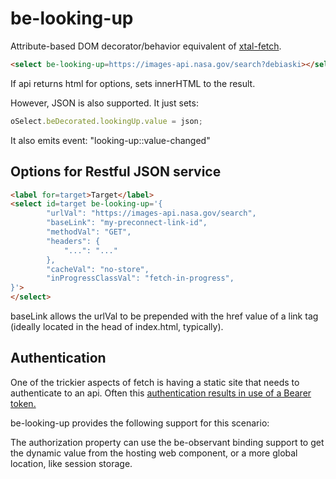 # be-looking-up

Attribute-based DOM decorator/behavior equivalent of [xtal-fetch](https://github.com/bahrus/xtal-fetch).

```html
<select be-looking-up=https://images-api.nasa.gov/search?debiaski></select>
```

If api returns html for options, sets innerHTML to the result.  

However, JSON is also supported.  It just sets:

```JavaScript
oSelect.beDecorated.lookingUp.value = json;
```

It also emits event: "looking-up::value-changed"

## Options for Restful JSON service

```html
<label for=target>Target</label>
<select id=target be-looking-up='{
        "urlVal": "https://images-api.nasa.gov/search",
        "baseLink": "my-preconnect-link-id",
        "methodVal": "GET",
        "headers": {
            "...": "..."
        },
        "cacheVal": "no-store",
        "inProgressClassVal": "fetch-in-progress",
}'>    
</select>
```

baseLink allows the urlVal to be prepended with the href value of a link tag (ideally located in the head of index.html, typically). 

## Authentication

One of the trickier aspects of fetch is having a static site that needs to authenticate to an api.  Often this [authentication results in use of a Bearer token.](https://msusdev.github.io/microsoft_identity_platform_dev/presentations/auth_users_msaljs.html)

be-looking-up provides the following support for this scenario:

The authorization property can use the be-observant binding support to get the dynamic value from the hosting web component, or a more global location, like session storage.



